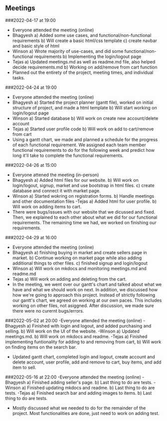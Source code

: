  ## Meetings

###2022-04-17 at 19:00
- Everyone attended the meeting (online)
- Bhagyesh
	a) Added some use cases, and functional/non-functional requirements
	b) Will create a basic html/css template
	c) create navbar and basic style of html
- Winson
	a) Wrote majority of use-cases, and did some functional/non-functional requirements
	b) Implementing the login/logout page
- Tejas
	a) Updated meetings.md as well as readme.md file, also helped decide requirements.md
	b) Working on add/remove from cart function
- Planned out the entirety of the project, meeting times, and individual tasks.

###2022-04-24 at 19:00
- Everyone attended the meeting (online)
- Bhagyesh
	a) Started the project planner (gantt file), worked on initial structure of project, and made a html template
	b) Will start working on login/logout page
- Winson
	a) Started database
	b) Will work on create new account/delete account
- Tejas
	a) Started user profile code
	b) Will work on add to cart/remove from cart
- Using a gantt chart, we made and planned a schedule for the progress of each functional requirement. We assigned each
	team member functional requirements to do for the following week and predict how long it'll take to complete the functional requirements.

###2022-04-26 at 15:00
- Everyone attened the meeting (in-person)
- Bhagyesh
	a) Added html files for our website.
	b) Will work on login/logout, signup, market and use bootstrap in html files.
	c) create database and connect it with market page.
- Winson
	a) Started wokring on registration forms.
	b) Handle meetings and other documentation files
-Tejas
	a) Added html for user profile.
	b) Will work on adding items to cart.
- There were bugs/issues with our website that we dicussed and fixed. Then, we explained to each other about what we did for our
	functional requirements. The remaining time we had, we worked on finishing our requirements.

###2022-04-29 at 16:00
- Everyone attended the meeting (online)
- Bhagyesh
	a) finishing buying in market and create sellers page in market.
	b) Continue working on market page while also adding additional things to other files.
	c) finished signup and login/logout
- Winson
	a) Will work on mkdocs and monitoring meetings.md and readme.md
- Tejas
	a) Will work on adding and deleting from the cart.
- In the meeting, we went over our gantt's chart and talked about what we have and what we should work on next. In addition, we discussed how
	how we're going to approach this project. Instead of strictly following our gantt's chart, we agreed on working at our own paces. This includes
	working on other files, not asiggned. After discussion, we made sure there were no curernt bugs/errors.

###2022-05-02 at 20:00
-Everyone attended the meeting (online)
-Bhagyesh
	a) Finished with login and logout, and added purchasing and selling.
	b) Will work on the UI of the website.
-Winson
	a) Updated meetings.md.
	b) Will work on mkdocs and readme.
-Tejas
	a) Finished implementing funtionality for adding to and removing from cart, 
	b) Will work on finding items on the search bar.
- Updated gantt chart, completed login and logout, create account and delete account, user profile, add and remove to cart, buy items, and add item to sell.

###2022-05-16 at 22:00
-Everyone attended the meeting (online)
-Bhagyesh
	a) Finished adding seller's page.
	b) Last thing to do are tests.
-Winson
	a) Finished updating mkdocs and readme.
	b) Last thing to do are tests.
-Tejas
	a) Finished search bar and adding images to items.
	b) Last thing to do are tests.
- Mostly discussed what we needed to do for the remainder of the project. Most functionalities are done, just need to work on adding test.

